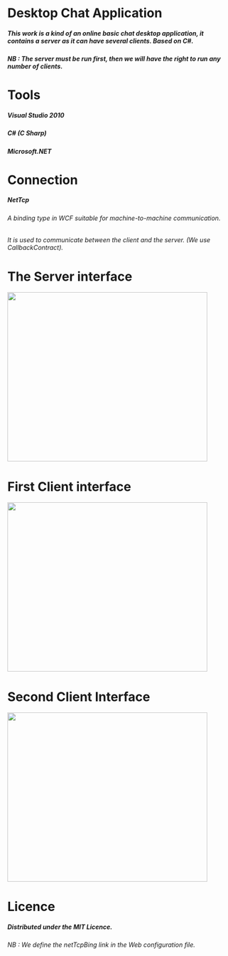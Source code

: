 # Desktop Chat Application
##### This work is a kind of an online basic chat desktop application, it contains a server as it can have several clients. Based on C#.
##### NB : The server must be run first, then we will have the right to run any number of clients.

# Tools
##### Visual Studio 2010
##### C# (C Sharp)
##### Microsoft.NET

# Connection 
##### NetTcp 
###### A binding type in WCF suitable for machine-to-machine communication.
###### It is used to communicate between the client and the server. (We use CallbackContract).

# The Server interface
<p>
    <img width="450" height="380" src="https://user-images.githubusercontent.com/67929106/172896979-b998b5ca-134c-465e-b662-f0153e963cbf.png">
 </p>
  
# First Client interface
<p>
    <img width="450" height="380" src="https://user-images.githubusercontent.com/67929106/172897232-91c44380-d7de-4b62-8713-47966fc89f90.png">
 </p>

# Second Client Interface
<p>
    <img width="450" height="380" src="https://user-images.githubusercontent.com/67929106/172897393-dc9a34c4-3d13-4e98-bca5-eae98694d4a8.png">
 </p>

# Licence 
##### Distributed under the MIT Licence.

###### NB : We define the netTcpBing link in the Web configuration file.
